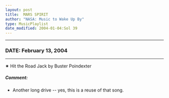 ```yaml
---
layout: post
title:  MARS SPIRIT
author: "NASA: Music to Wake Up By"
type: MusicPlaylist
date_modified: 2004-01-04:Sol 39
---
```


----
### DATE: February 13, 2004
----
✷ Hit the Road Jack by Buster Poindexter

##### Comment:
* Another long drive -- yes, this is a reuse of that song.
